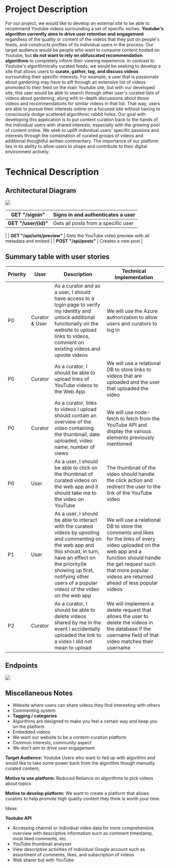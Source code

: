 # **Project Description**

For our project, we would like to develop an external site to be able to recommend Youtube videos surrounding a set of specific niches. **Youtube's algorithm currently aims to drive user retention and engagement** regardless of the quality or content of the videos that they put on people's feeds, and constructs profiles of its individual users in the process. Our target audience would be people who want to consume content hosted on Youtube, but **do not want to rely on obfuscated recommendation algorithms** to completely inform their viewing experience. In contrast to Youtube's algorithmically curated feeds, we would be seeking to develop a site that allows users to **curate, gather, tag, and discuss videos** surrounding their specific interests. For example, a user that is passionate about gardening may have to sift through an extensive list of videos promoted to their feed on the main Youtube site, but with our developed site, this user would be able to search through other user's curated lists of videos about gardening, along with in-depth discussions about those videos and recommendations for similar videos in that list. That way, users are able to pursue their interests online on a focused site without having to consciously dodge scattered algorithmic rabbit holes. Our goal with developing this application is to put content curation back to the hands of the individual users with shared interests, especially with the growing pool of content online. We seek to uplift individual users' specific passions and interests through the combination of curated groups of videos and additional thoughtful written commentary. The importance of our platform lies in its ability to allow users to shape and contribute to their digital environment actively.

# **Technical Description**

## Architectural Diagram

![](RackMultipart20231110-1-ld28fe_html_52f032282b43008d.png)

| **GET "/signin"** | Signs in and authenticates a user |
| --- | --- |
| **GET "/user/{id}"** | Gets all posts from a specific user
 |
| **GET "/api/urls/preview"** | Gets the YouTube video preview with all metadata and embed |
| **POST "/api/posts"** | Creates a new post |

##


##


##


## Summary table with user stories

| Priority | User | Description | Technical Implementation |
| --- | --- | --- | --- |
| P0 | Curator & User | As a curator and as a user, I should have access to a login page to verify my identity and unlock additional functionally on the website to upload links to videos, comment on existing videos and upvote videos | We will use the Azure authorization to allow users and curators to log in |
| P0 | Curator | As a curator, I should be able to upload links of YouTube videos to the Web App | We will use a relational DB to store links to videos that are uploaded and the user that uploaded the video |
| P0 | Curator | As a curator, links to videos I upload should contain an overview of the video containing the thumbnail, date uploaded, video name, number of views | We will use node-fetch to fetch from the YouTube API and display the various elements previously mentioned |
| P0 | User | As a user, I should be able to click on the thumbnail of curated videos on the web app and it should take me to the video on YouTube | The thumbnail of the video should handle the click action and redirect the user to the link of the YouTube video |
| P1 | User | As a user, I should be able to interact with the curated videos by upvoting and commenting on the web app and this should, in turn, have an effect on the priority(ie showing up first, notifying other users of a popular video) of the video on the web app | We will use a relational DB to store the comments and likes for the links of every video uploaded on the web app and a function should handle the get request such that more popular videos are returned ahead of less popular videos |
| P2 | Curator | As a curator, I should be able to delete videos shared by me in the event I accidentally uploaded the link to a video I did not mean to upload | We will implement a delete request that allows the user to delete the videos in the database if the username field of that video matches their username |

## Endpoints

![](RackMultipart20231110-1-ld28fe_html_73b503f6ca3965c0.png)

## Miscellaneous Notes

- Website where users can share videos they find interesting with others
- Commenting system
- **Tagging / categories**
- Algorithms are designed to make you feel a certain way and keep you on the platform
- Embedded videos
- We want our website to be a content-curation platform
- Common interests, community aspect
- We don't aim to drive user engagement

**Target Audience:** Youtube Users who want to fed up with algorithm and would like to take some power back from the algorithm though manually curated content;

**Motive to use platform:** Reduced Reliance on algorithms to pick videos about topics

**Motive to develop platform:** We want to create a platform that allows curators to help promote high quality content they think is worth your time.

Ideas:

**Youtube API**

- Accessing channel or individual video data for more comprehensive overview with descriptive information such as comment timestamp, most liked comments, etc.
- YouTube thumbnail analyzer
- View descriptive activities of individual Google account such as assortment of comments, likes, and subscription of videos
- Web sharer but with YouTube
